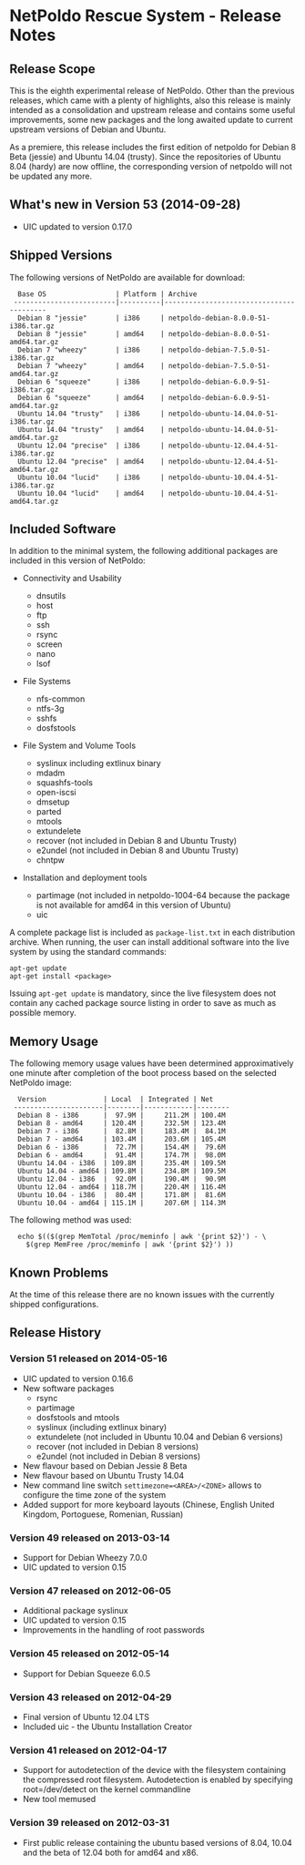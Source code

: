 NetPoldo Rescue System - Release Notes
======================================

Release Scope
-------------

This is the eighth experimental release of NetPoldo. Other than the previous
releases, which came with a plenty of highlights, also this release is mainly
intended as a consolidation and upstream release and contains some useful
improvements, some new packages and the long awaited update to current
upstream versions of Debian and Ubuntu.

As a premiere, this release includes the first edition of netpoldo for Debian
8 Beta (jessie) and Ubuntu 14.04 (trusty). Since the repositories of Ubuntu
8.04 (hardy) are now offline, the corresponding version of netpoldo will not
be updated any more.


What's new in Version 53 (2014-09-28)
-------------------------------------
 * UIC updated to version 0.17.0


Shipped Versions
----------------

The following versions of NetPoldo are available for download:

````
  Base OS                 | Platform | Archive
 -------------------------|----------|-----------------------------------------
  Debian 8 "jessie"       | i386     | netpoldo-debian-8.0.0-51-i386.tar.gz
  Debian 8 "jessie"       | amd64    | netpoldo-debian-8.0.0-51-amd64.tar.gz
  Debian 7 "wheezy"       | i386     | netpoldo-debian-7.5.0-51-i386.tar.gz
  Debian 7 "wheezy"       | amd64    | netpoldo-debian-7.5.0-51-amd64.tar.gz
  Debian 6 "squeeze"      | i386     | netpoldo-debian-6.0.9-51-i386.tar.gz
  Debian 6 "squeeze"      | amd64    | netpoldo-debian-6.0.9-51-amd64.tar.gz
  Ubuntu 14.04 "trusty"   | i386     | netpoldo-ubuntu-14.04.0-51-i386.tar.gz
  Ubuntu 14.04 "trusty"   | amd64    | netpoldo-ubuntu-14.04.0-51-amd64.tar.gz
  Ubuntu 12.04 "precise"  | i386     | netpoldo-ubuntu-12.04.4-51-i386.tar.gz
  Ubuntu 12.04 "precise"  | amd64    | netpoldo-ubuntu-12.04.4-51-amd64.tar.gz
  Ubuntu 10.04 "lucid"    | i386     | netpoldo-ubuntu-10.04.4-51-i386.tar.gz
  Ubuntu 10.04 "lucid"    | amd64    | netpoldo-ubuntu-10.04.4-51-amd64.tar.gz
````


Included Software
-----------------

In addition to the minimal system, the following additional packages are
included in this version of NetPoldo:

 * Connectivity and Usability
   - dnsutils
   - host
   - ftp
   - ssh
   - rsync
   - screen
   - nano
   - lsof

 * File Systems
   - nfs-common
   - ntfs-3g
   - sshfs
   - dosfstools

 * File System and Volume Tools
   - syslinux including extlinux binary
   - mdadm
   - squashfs-tools
   - open-iscsi
   - dmsetup
   - parted
   - mtools
   - extundelete
   - recover (not included in Debian 8 and Ubuntu Trusty)
   - e2undel (not included in Debian 8 and Ubuntu Trusty)
   - chntpw

 * Installation and deployment tools
   - partimage (not included in netpoldo-1004-64 because the package
     is not available for amd64 in this version of Ubuntu)
   - uic

A complete package list is included as `package-list.txt` in each distribution
archive. When running, the user can install additional software into the live
system by using the standard commands:

````
apt-get update
apt-get install <package>
````

Issuing `apt-get update` is mandatory, since the live filesystem does not
contain any cached package source listing in order to save as much as possible
memory.


Memory Usage
------------

The following memory usage values have been determined approximatively one
minute after completion of the boot process based on the selected NetPoldo
image:


````
  Version              | Local  | Integrated | Net
 ----------------------|--------|------------|--------
  Debian 8 - i386      |  97.9M |     211.2M | 100.4M
  Debian 8 - amd64     | 120.4M |     232.5M | 123.4M
  Debian 7 - i386      |  82.8M |     183.4M |  84.1M
  Debian 7 - amd64     | 103.4M |     203.6M | 105.4M
  Debian 6 - i386      |  72.7M |     154.4M |  79.6M
  Debian 6 - amd64     |  91.4M |     174.7M |  98.0M
  Ubuntu 14.04 - i386  | 109.8M |     235.4M | 109.5M
  Ubuntu 14.04 - amd64 | 109.8M |     234.8M | 109.5M
  Ubuntu 12.04 - i386  |  92.0M |     190.4M |  90.9M
  Ubuntu 12.04 - amd64 | 118.7M |     220.4M | 116.4M
  Ubuntu 10.04 - i386  |  80.4M |     171.8M |  81.6M
  Ubuntu 10.04 - amd64 | 115.1M |     207.6M | 114.3M
````

The following method was used:

````
  echo $(($(grep MemTotal /proc/meminfo | awk '{print $2}') - \
    $(grep MemFree /proc/meminfo | awk '{print $2}') ))
````

Known Problems
--------------

At the time of this release there are no known issues with the currently
shipped configurations.


Release History
---------------

### Version 51 released on 2014-05-16 ###

 * UIC updated to version 0.16.6
 * New software packages
   - rsync
   - partimage
   - dosfstools and mtools
   - syslinux (including extlinux binary)
   - extundelete (not included in Ubuntu 10.04 and Debian 6 versions)
   - recover (not included in Debian 8 versions)
   - e2undel (not included in Debian 8 versions)
 * New flavour based on Debian Jessie 8 Beta
 * New flavour based on Ubuntu Trusty 14.04
 * New command line switch `settimezone=<AREA>/<ZONE>` allows to configure the
   time zone of the system
 * Added support for more keyboard layouts (Chinese, English United Kingdom,
   Portoguese, Romenian, Russian)

### Version 49 released on 2013-03-14 ###

 * Support for Debian Wheezy 7.0.0
 * UIC updated to version 0.15

### Version 47 released on 2012-06-05 ###

 * Additional package syslinux
 * UIC updated to version 0.15
 * Improvements in the handling of root passwords

### Version 45 released on 2012-05-14 ###

 * Support for Debian Squeeze 6.0.5

### Version 43 released on 2012-04-29 ###

 * Final version of Ubuntu 12.04 LTS
 * Included uic - the Ubuntu Installation Creator

### Version 41 released on 2012-04-17 ###

 * Support for autodetection of the device with the filesystem containing
   the compressed root filesystem. Autodetection is enabled by specifying
   root=/dev/detect on the kernel commandline
 * New tool memused

### Version 39 released on 2012-03-31 ###

 * First public release containing the ubuntu based versions of
   8.04, 10.04 and the beta of 12.04 both for amd64 and x86.
